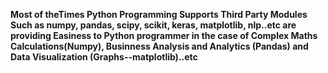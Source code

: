 **Most of theTimes Python Programming  Supports Third Party Modules Such as numpy, pandas, scipy, scikit, keras,  matplotlib, nlp..etc are providing Easiness to Python programmer in the case of Complex Maths Calculations(Numpy), Businness Analysis and Analytics (Pandas) and Data Visualization (Graphs--matplotlib)..etc**
